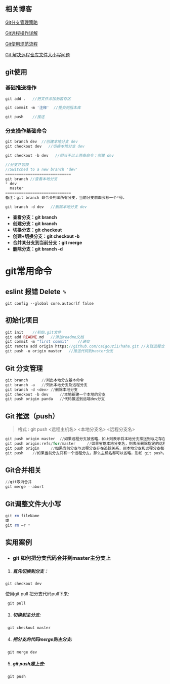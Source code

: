 ## 相关博客

[Git分支管理策略](<http://www.ruanyifeng.com/blog/2012/07/git.html>)

[Git远程操作详解](<http://www.ruanyifeng.com/blog/2014/06/git_remote.html>)

[Git使用规范流程](<http://www.ruanyifeng.com/blog/2015/08/git-use-process.html>)

[Git 解决远程仓库文件大小写问题](<https://www.jianshu.com/p/420d38913578>)


## git使用

### 基础推送操作

```php
git add .	//把文件添加到暂存区

git commit -m '注释'	//提交到版本库

git push	//推送
```



### 分支操作基础命令

```php
git branch dev  //创建本地分支 dev
git checkout dev   //切换本地分支 dev

git checkout -b dev   //相当于以上两条命令：创建 dev 

//分支并切换
//Switched to a new branch 'dev'
=============================
git branch //查看本地分支
* dev
  master
=============================
备注：git branch 命令会列出所有分支，当前分支前面会标一个*号。

git branch -d dev   //删除本地分支 dev
```

- **查看分支：git branch**
- **创建分支：git branch <name>**
- **切换分支：git checkout <name>**
- **创建+切换分支：git checkout -b <name>**
- **合并某分支到当前分支：git merge <name>**
- **删除分支：git branch -d <name>**







# git常用命令

## eslint 报错 Delete `␍`
```
git config --global core.autocrlf false
```

## 初始化项目

```php
git init	//初始.git文件
git add README.md	//添加readme文档
git commit -m "first commit"	//递交
git remote add origin https://github.com/caigouzi1/haha.git	//关联远程仓库
git push -u origin master	//推送代码到master分支
```

## Git 分支管理

```powershell
git branch		//列出本地分支基本命令
git branch -a	//列出本地分支及远程分支
git branch -d <dev>	//删除本地分支
git checkout -b dev		//本地新建一个本地的分支
git push origin panda	//代码推送到远端dev分支
```

## Git 推送（push）

> 格式 : git push <远程主机名> <本地分支名>  <远程分支名> 

```powershell
git push origin master	//如果远程分支被省略，如上则表示将本地分支推送到与之存在追踪关系的远程分支（通常两者同名），如果该远程分支不存在，则会被新建
git push origin:refs/for/master		//如果省略本地分支名，则表示删除指定的远程分支，因为这等同于推送一个空的本地分支到远程分支，等同于 git push origin --delete master
git push origin		//如果当前分支与远程分支存在追踪关系，则本地分支和远程分支都可以省略，将当前分支推送到origin主机的对应分支
git push	//如果当前分支只有一个远程分支，那么主机名都可以省略，形如 git push，可以使用git branch -r ，查看远程的分支名
```


## Git合并相关

 ```powershell
 //git取消合并
 git merge --abort
 ```
 
## Git调整文件大小写
```powershell
git rm fileName
或
git rm –r * 
```


## 实用案例

- ###  git 如何把分支代码合并到master主分支上

1. ##### 首先切换到分支：

  ```
  git checkout dev
  ```

  使用git pull 把分支代码pull下来:

 ```
  git pull
 ```

 3. ##### 切换到主分支:

 ```
  git checkout master
 ```

 4. #####  把分支的代码merge到主分支:

 ```
  git merge dev
 ```


 5. #####  git push推上去:  

 ```
  git push
 ```